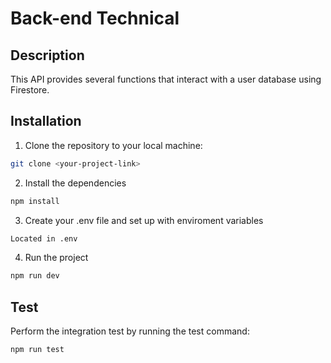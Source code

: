# Back-end Technical

## Description

This API provides several functions that interact with a user database using Firestore.

## Installation

1. Clone the repository to your local machine:

```bash
git clone <your-project-link>
```

2. Install the dependencies

```bash
npm install
```

3. Create your .env file and set up with enviroment variables

```bash
Located in .env
```

4. Run the project

```bash
npm run dev
```

## Test

Perform the integration test by running the test command:

```bash
npm run test
```
